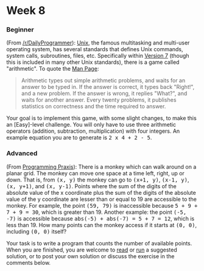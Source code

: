 # Week 8

### Beginner
(From <a href="http://www.reddit.com/r/dailyprogrammer/comments/1k7s7p/081313_challenge_135_easy_arithmetic_equations/">/r/DailyProgrammer</a>): <a href="http://en.wikipedia.org/wiki/Unix">Unix</a>, the famous multitasking and multi-user operating system, has several standards that defines Unix commands, system calls, subroutines, files, etc. Specifically within <a href="http://en.wikipedia.org/wiki/Version_7_Unix">Version 7</a> (though this is included in many other Unix standards), there is a game called "arithmetic". To quote the <a href="http://en.wikipedia.org/wiki/Man_page">Man Page</a>:

> Arithmetic types out simple arithmetic problems, and waits for an answer to be typed in. If the answer is correct, it types back "Right!", and a new problem. If the answer is wrong, it replies "What?", and waits for another answer. Every twenty problems, it publishes statistics on correctness and the time required to answer.

Your goal is to implement this game, with some slight changes, to make this an [Easy]-level challenge. You will only have to use three arithmetic operators (addition, subtraction, multiplication) with four integers. An example equation you are to generate is <tt>2 x 4 + 2 - 5</tt>.

### Advanced
(From <a href="http://programmingpraxis.com/2013/08/16/monkey-grid-puzzle/">Programming Praxis</a>): There is a monkey which can walk around on a planar grid. The monkey can move one space at a time left, right, up or down. That is, from <tt>(x, y)</tt> the monkey can go to <tt>(x+1, y)</tt>, <tt>(x-1, y)</tt>, <tt>(x, y+1)</tt>, and <tt>(x, y-1)</tt>. Points where the sum of the digits of the absolute value of the x coordinate plus the sum of the digits of the absolute value of the y coordinate are lesser than or equal to 19 are accessible to the monkey. For example, the point <tt>(59, 79)</tt> is inaccessible because <tt>5 + 9 + 7 + 9 = 30</tt>, which is greater than 19. Another example: the point <tt>(-5, -7)</tt> is accessible because <tt>abs(-5) + abs(-7) = 5 + 7 = 12</tt>, which is less than 19. How many points can the monkey access if it starts at <tt>(0, 0)</tt>, including <tt>(0, 0)</tt> itself?

Your task is to write a program that counts the number of available points. When you are finished, you are welcome to <a href="http://programmingpraxis.com/2013/08/16/monkey-grid-puzzle/2/">read</a> or <a href="http://programmingpraxis.codepad.org/68dndvxS">run</a> a suggested solution, or to post your own solution or discuss the exercise in the comments below.
